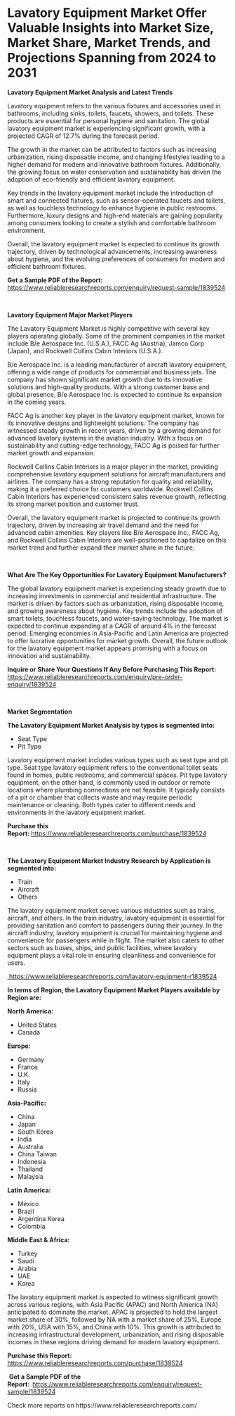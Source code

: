 <p><h1>Lavatory Equipment Market Offer Valuable Insights into Market Size, Market Share, Market Trends, and Projections Spanning from 2024 to 2031</h1></p><p><strong>Lavatory Equipment Market Analysis and Latest Trends</strong></p>
<p><p>Lavatory equipment refers to the various fixtures and accessories used in bathrooms, including sinks, toilets, faucets, showers, and toilets. These products are essential for personal hygiene and sanitation. The global lavatory equipment market is experiencing significant growth, with a projected CAGR of 12.7% during the forecast period.</p><p>The growth in the market can be attributed to factors such as increasing urbanization, rising disposable income, and changing lifestyles leading to a higher demand for modern and innovative bathroom fixtures. Additionally, the growing focus on water conservation and sustainability has driven the adoption of eco-friendly and efficient lavatory equipment.</p><p>Key trends in the lavatory equipment market include the introduction of smart and connected fixtures, such as sensor-operated faucets and toilets, as well as touchless technology to enhance hygiene in public restrooms. Furthermore, luxury designs and high-end materials are gaining popularity among consumers looking to create a stylish and comfortable bathroom environment.</p><p>Overall, the lavatory equipment market is expected to continue its growth trajectory, driven by technological advancements, increasing awareness about hygiene, and the evolving preferences of consumers for modern and efficient bathroom fixtures.</p></p>
<p><strong>Get a Sample PDF of the Report:&nbsp;</strong> <a href="https://www.reliableresearchreports.com/enquiry/request-sample/1839524">https://www.reliableresearchreports.com/enquiry/request-sample/1839524</a></p>
<p>&nbsp;</p>
<p><strong>Lavatory Equipment Major Market Players</strong></p>
<p><p>The Lavatory Equipment Market is highly competitive with several key players operating globally. Some of the prominent companies in the market include B/e Aerospace Inc. (U.S.A.), FACC Ag (Austria), Jamco Corp (Japan), and Rockwell Collins Cabin Interiors (U.S.A.).</p><p>B/e Aerospace Inc. is a leading manufacturer of aircraft lavatory equipment, offering a wide range of products for commercial and business jets. The company has shown significant market growth due to its innovative solutions and high-quality products. With a strong customer base and global presence, B/e Aerospace Inc. is expected to continue its expansion in the coming years.</p><p>FACC Ag is another key player in the lavatory equipment market, known for its innovative designs and lightweight solutions. The company has witnessed steady growth in recent years, driven by a growing demand for advanced lavatory systems in the aviation industry. With a focus on sustainability and cutting-edge technology, FACC Ag is poised for further market growth and expansion.</p><p>Rockwell Collins Cabin Interiors is a major player in the market, providing comprehensive lavatory equipment solutions for aircraft manufacturers and airlines. The company has a strong reputation for quality and reliability, making it a preferred choice for customers worldwide. Rockwell Collins Cabin Interiors has experienced consistent sales revenue growth, reflecting its strong market position and customer trust.</p><p>Overall, the lavatory equipment market is projected to continue its growth trajectory, driven by increasing air travel demand and the need for advanced cabin amenities. Key players like B/e Aerospace Inc., FACC Ag, and Rockwell Collins Cabin Interiors are well-positioned to capitalize on this market trend and further expand their market share in the future.</p></p>
<p>&nbsp;</p>
<p><strong>What Are The Key Opportunities For Lavatory Equipment Manufacturers?</strong></p>
<p><p>The global lavatory equipment market is experiencing steady growth due to increasing investments in commercial and residential infrastructure. The market is driven by factors such as urbanization, rising disposable income, and growing awareness about hygiene. Key trends include the adoption of smart toilets, touchless faucets, and water-saving technology. The market is expected to continue expanding at a CAGR of around 4% in the forecast period. Emerging economies in Asia-Pacific and Latin America are projected to offer lucrative opportunities for market growth. Overall, the future outlook for the lavatory equipment market appears promising with a focus on innovation and sustainability.</p></p>
<p><strong>Inquire or Share Your Questions If Any Before Purchasing This Report:</strong> <a href="https://www.reliableresearchreports.com/enquiry/pre-order-enquiry/1839524">https://www.reliableresearchreports.com/enquiry/pre-order-enquiry/1839524</a></p>
<p>&nbsp;</p>
<p><strong>Market Segmentation</strong></p>
<p><strong>The Lavatory Equipment Market Analysis by types is segmented into:</strong></p>
<p><ul><li>Seat Type</li><li>Pit Type</li></ul></p>
<p><p>Lavatory equipment market includes various types such as seat type and pit type. Seat type lavatory equipment refers to the conventional toilet seats found in homes, public restrooms, and commercial spaces. Pit type lavatory equipment, on the other hand, is commonly used in outdoor or remote locations where plumbing connections are not feasible. It typically consists of a pit or chamber that collects waste and may require periodic maintenance or cleaning. Both types cater to different needs and environments in the lavatory equipment market.</p></p>
<p><strong>Purchase this Report:&nbsp;</strong><a href="https://www.reliableresearchreports.com/purchase/1839524">https://www.reliableresearchreports.com/purchase/1839524</a></p>
<p>&nbsp;</p>
<p><strong>The Lavatory Equipment Market Industry Research by Application is segmented into:</strong></p>
<p><ul><li>Train</li><li>Aircraft</li><li>Others</li></ul></p>
<p><p>The lavatory equipment market serves various industries such as trains, aircraft, and others. In the train industry, lavatory equipment is essential for providing sanitation and comfort to passengers during their journey. In the aircraft industry, lavatory equipment is crucial for maintaining hygiene and convenience for passengers while in flight. The market also caters to other sectors such as buses, ships, and public facilities, where lavatory equipment plays a vital role in ensuring cleanliness and convenience for users.</p></p>
<p><a href="https://www.reliableresearchreports.com/lavatory-equipment-r1839524">&nbsp;https://www.reliableresearchreports.com/lavatory-equipment-r1839524</a></p>
<p><strong>In terms of Region, the Lavatory Equipment Market Players available by Region are:</strong></p>
<p>
    <p> <strong> North America: </strong>
        <ul>
            <li>United States</li>
            <li>Canada</li>
        </ul>
        </p> 
    <p> <strong> Europe: </strong>
        <ul>
            <li>Germany</li>
            <li>France</li>
            <li>U.K.</li>
            <li>Italy</li>
            <li>Russia</li>
        </ul>
        </p> 
    <p> <strong> Asia-Pacific: </strong>
        <ul>
            <li>China</li>
            <li>Japan</li>
            <li>South Korea</li>
            <li>India</li>
            <li>Australia</li>
            <li>China Taiwan</li>
            <li>Indonesia</li>
            <li>Thailand</li>
            <li>Malaysia</li>
        </ul>
        </p> 
    <p> <strong> Latin America: </strong>
        <ul>
            <li>Mexico</li>
            <li>Brazil</li>
            <li>Argentina Korea</li>
            <li>Colombia</li>
        </ul>
        </p> 
    <p> <strong> Middle East & Africa: </strong>
        <ul>
            <li>Turkey</li>
            <li>Saudi</li>
            <li>Arabia</li>
            <li>UAE</li>
            <li>Korea</li>
        </ul>
    </p>
    </p>
<p><p>The lavatory equipment market is expected to witness significant growth across various regions, with Asia Pacific (APAC) and North America (NA) anticipated to dominate the market. APAC is projected to hold the largest market share of 30%, followed by NA with a market share of 25%, Europe with 20%, USA with 15%, and China with 10%. This growth is attributed to increasing infrastructural development, urbanization, and rising disposable incomes in these regions driving demand for modern lavatory equipment.</p></p>
<p><strong>Purchase this Report: </strong><a href="https://www.reliableresearchreports.com/purchase/1839524">https://www.reliableresearchreports.com/purchase/1839524</a></p>
<p>&nbsp;<strong>Get a Sample PDF of the Report:&nbsp;&nbsp;</strong><a href="https://www.reliableresearchreports.com/enquiry/request-sample/1839524">https://www.reliableresearchreports.com/enquiry/request-sample/1839524</a></p>
<p><strong></strong></p>
<p>Check more reports on https://www.reliableresearchreports.com/</p>